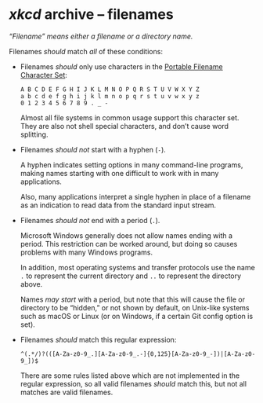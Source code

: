 <!-- SPDX-License-Identifier: CC0-1.0 OR 0BSD -->
# <i>xkcd</i> archive&nbsp;&ndash; filenames

<i>“Filename” means either a filename or a directory name.</i>

Filenames <em>should</em> match <em>all</em> of these conditions:

<ul type="disc">

<li>

Filenames <em>should</em> only use characters in the [Portable Filename Character Set](https://pubs.opengroup.org/onlinepubs/9699919799/basedefs/V1_chap03.html#tag_03_282):

```Text
A B C D E F G H I J K L M N O P Q R S T U V W X Y Z
a b c d e f g h i j k l m n o p q r s t u v w x y z
0 1 2 3 4 5 6 7 8 9 . _ -
```

Almost all file systems in common usage support this character set. They are also not shell special characters, and don’t cause word splitting.

</li>

<li>

Filenames <em>should not</em> start with a hyphen (`-`).

A hyphen indicates setting options in many command-line programs, making names starting with one difficult to work with in many applications.

Also, many applications interpret a single hyphen in place of a filename as an indication to read data from the standard input stream.

</li>

<li>

Filenames <em>should not</em> end with a period (`.`).

Microsoft Windows generally does not allow names ending with a period. This restriction can be worked around, but doing so causes problems with many Windows programs.

In addition, most operating systems and transfer protocols use the name `.` to represent the current directory and `..` to represent the directory above.

Names <em>may</em> <em>start</em> with a period, but note that this will cause the file or directory to be “hidden,” or not shown by default, on Unix-like systems such as macOS or Linux (or on Windows, if a certain Git config option is set).

</li>

<li>

Filenames <em>should</em> match this regular expression:

```Regular-Expression
^(.*/)?(([A-Za-z0-9_.][A-Za-z0-9_.-]{0,125}[A-Za-z0-9_-])|[A-Za-z0-9_])$
```

There are some rules listed above which are not implemented in the regular expression, so all valid filenames <em>should</em> match this, but not all matches are valid filenames.

</li>

</ul>
